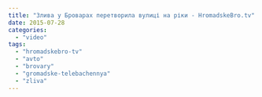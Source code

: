 ```yaml
---
title: "Злива у Броварах перетворила вулиці на ріки - HromadskeBro.tv"
date: 2015-07-28
categories: 
  - "video"
tags: 
  - "hromadskebro-tv"
  - "avto"
  - "brovary"
  - "gromadske-telebachennya"
  - "zliva"
---
```



